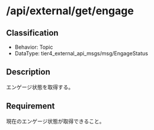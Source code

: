 # /api/external/get/engage

## Classification

- Behavior: Topic
- DataType: tier4_external_api_msgs/msg/EngageStatus

## Description

エンゲージ状態を取得する。

## Requirement

現在のエンゲージ状態が取得できること。
